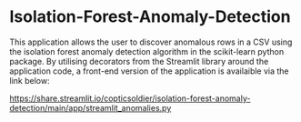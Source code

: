 # Isolation-Forest-Anomaly-Detection
This application allows the user to discover anomalous rows in a CSV using the isolation forest anomaly detection algorithm in the scikit-learn python package. By utilising decorators from the Streamlit library around the application code, a front-end version of the application is availaible via the link below:

https://share.streamlit.io/copticsoldier/isolation-forest-anomaly-detection/main/app/streamlit_anomalies.py
